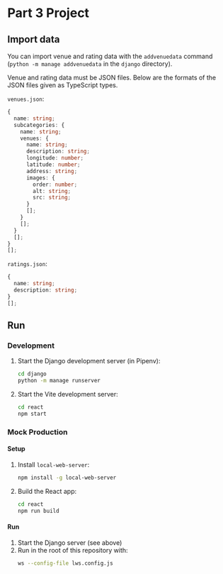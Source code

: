 # Part 3 Project

## Import data

You can import venue and rating data with the `addvenuedata` command
(`python -m manage addvenuedata` in the `django` directory).

Venue and rating data must be JSON files.
Below are the formats of the JSON files given as TypeScript types.

`venues.json`:

```typescript
{
  name: string;
  subcategories: {
    name: string;
    venues: {
      name: string;
      description: string;
      longitude: number;
      latitude: number;
      address: string;
      images: {
        order: number;
        alt: string;
        src: string;
      }
      [];
    }
    [];
  }
  [];
}
[];
```

`ratings.json`:

```typescript
{
  name: string;
  description: string;
}
[];
```

## Run

### Development

1. Start the Django development server (in Pipenv):
   ```sh
   cd django
   python -m manage runserver
   ```
2. Start the Vite development server:
   ```sh
   cd react
   npm start
   ```

### Mock Production

#### Setup

1. Install `local-web-server`:
   ```sh
   npm install -g local-web-server
   ```
2. Build the React app:
   ```sh
   cd react
   npm run build
   ```

#### Run

1. Start the Django server (see above)
2. Run in the root of this repository with:
   ```sh
   ws --config-file lws.config.js
   ```

